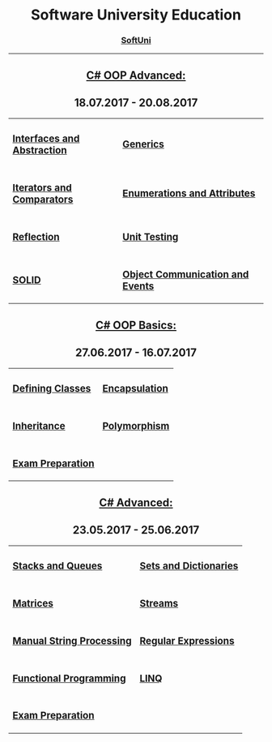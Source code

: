 <div align="center">

# Software University Education

### [SoftUni](http://www.softuni.bg)

* * *

## [C# OOP Advanced:](https://github.com/Koceto/SoftUni/tree/master/C%23%20Fundamentals/C%23%20OOP%20Advanced)

## **18.07.2017 - 20.08.2017**

</div>

<table width="95%">

<tbody>

<tr>

<td>

### [Interfaces and Abstraction](https://github.com/Koceto/SoftUni/tree/master/C%23%20Fundamentals/C%23%20OOP%20Advanced/Interfaces%20and%20Abstraction)

</td>

<td>

### [Generics](https://github.com/Koceto/SoftUni/tree/master/C%23%20Fundamentals/C%23%20OOP%20Advanced/Generics)

</td>

</tr>

<tr>

<td>

### [Iterators and Comparators](https://github.com/Koceto/SoftUni/tree/master/C%23%20Fundamentals/C%23%20OOP%20Advanced/Iterators%20and%20Comparators)

</td>

<td>

### [Enumerations and Attributes](https://github.com/Koceto/SoftUni/tree/master/C%23%20Fundamentals/C%23%20OOP%20Advanced/Enumerations%20and%20Attributes)

</td>

</tr>

<tr>

<td>

### [Reflection](https://github.com/Koceto/SoftUni/tree/master/C%23%20Fundamentals/C%23%20OOP%20Advanced/Reflection)

</td>

<td>

### [Unit Testing](https://github.com/Koceto/SoftUni/tree/master/C%23%20Fundamentals/C%23%20OOP%20Advanced/Unit%20Testing)

</td>

</tr>

<tr>

<td>

### [SOLID](https://github.com/Koceto/SoftUni/tree/master/C%23%20Fundamentals/C%23%20OOP%20Advanced/SOLID)

</td>

<td>

### [Object Communication and Events](https://github.com/Koceto/SoftUni/tree/master/C%23%20Fundamentals/C%23%20OOP%20Advanced/Object%20Communications%20and%20Events)

</td>

</tr>

</tbody>

</table>

<div align="center">

## [C# OOP Basics:](https://github.com/Koceto/SoftUni/tree/master/C%23%20Fundamentals/C%23%20OOP%20Basics)

## **27.06.2017 - 16.07.2017**

</div>

<table width="95%">

<tbody>

<tr>

<td>

### [Defining Classes](https://github.com/Koceto/SoftUni/tree/master/C%23%20Fundamentals/C%23%20OOP%20Basics/Defining%20Classes)

</td>

<td>

### [Encapsulation](https://github.com/Koceto/SoftUni/tree/master/C%23%20Fundamentals/C%23%20OOP%20Basics/Encapsulation)

</td>

</tr>

<tr>

<td>

### [Inheritance](https://github.com/Koceto/SoftUni/tree/master/C%23%20Fundamentals/C%23%20OOP%20Basics/Inheritance)

</td>

<td>

### [Polymorphism](https://github.com/Koceto/SoftUni/tree/master/C%23%20Fundamentals/C%23%20OOP%20Basics/Polymorphism)

</td>

</tr>

<tr>

<td>

### [Exam Preparation](https://github.com/Koceto/SoftUni/tree/master/C%23%20Fundamentals/C%23%20OOP%20Basics/Exam%20Preparation)

</td>

</tr>

</tbody>

</table>

<div align="center">

## [C# Advanced:](https://github.com/Koceto/SoftUni/tree/master/C%23%20Fundamentals/C%23%20Advanced)

## **23.05.2017 - 25.06.2017**

</div>

<table width="95%">

<tbody>

<tr>

<td>

### [Stacks and Queues](https://github.com/Koceto/SoftUni/tree/master/C%23%20Fundamentals/C%23%20Advanced/Stacks%20And%20Queues)

</td>

<td>

### [Sets and Dictionaries](https://github.com/Koceto/SoftUni/tree/master/C%23%20Fundamentals/C%23%20Advanced/Sets%20And%20Dictionaries)

</td>

</tr>

<tr>

<td>

### [Matrices](https://github.com/Koceto/SoftUni/tree/master/C%23%20Fundamentals/C%23%20Advanced/Matrices)

</td>

<td>

### [Streams](https://github.com/Koceto/SoftUni/tree/master/C%23%20Fundamentals/C%23%20Advanced/Streams)

</td>

</tr>

<tr>

<td>

### [Manual String Processing](https://github.com/Koceto/SoftUni/tree/master/C%23%20Fundamentals/C%23%20Advanced/Manual%20String%20Processing)

</td>

<td>

### [Regular Expressions](https://github.com/Koceto/SoftUni/tree/master/C%23%20Fundamentals/C%23%20Advanced/Regex)

</td>

</tr>

<tr>

<td>

### [Functional Programming](https://github.com/Koceto/SoftUni/tree/master/C%23%20Fundamentals/C%23%20Advanced/Functional%20Programming)

</td>

<td>

### [LINQ](https://github.com/Koceto/SoftUni/tree/master/C%23%20Fundamentals/C%23%20Advanced/LINQ) 

</td>

</tr>

<tr>

<td>

### [Exam Preparation](https://github.com/Koceto/SoftUni/tree/master/C%23%20Fundamentals/C%23%20OOP%20Basics/Exam%20Preparation)

</td>

</tr>

</tbody>

</table>
